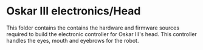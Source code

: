 # Oskar III electronics/Head


This folder contains the contains the hardware and firmware sources required to build the electronic controller for Oskar III's head. This controller handles the eyes, mouth and eyebrows for the robot.